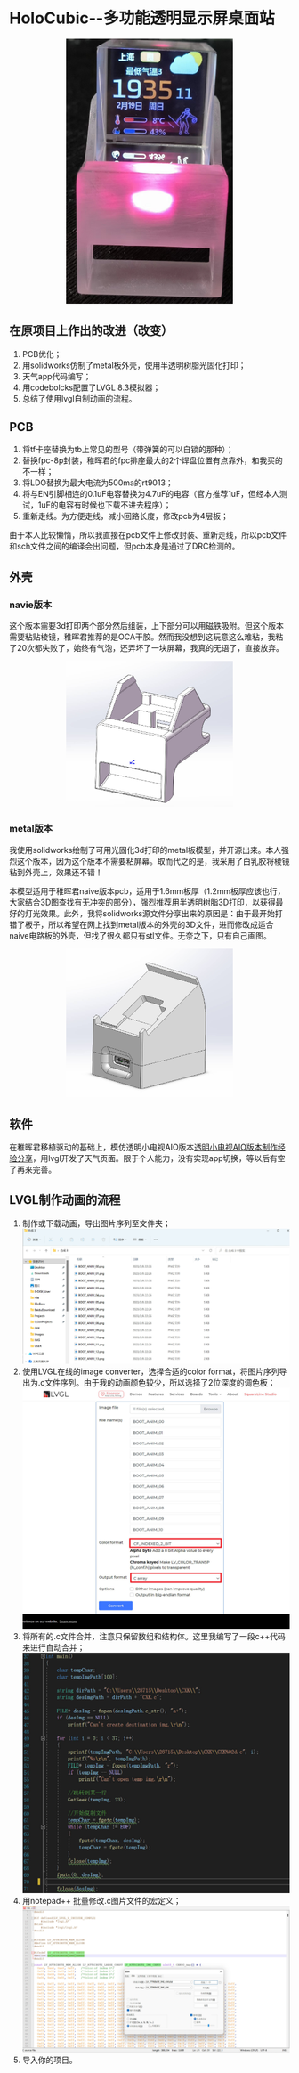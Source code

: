# HoloCubic--多功能透明显示屏桌面站

<div align=center><img width="300" src="https://github.com/Potatotatotato/HoloCubic/blob/master/Images/HoloCubic.jpg"/></div>

## 在原项目上作出的改进（改变）
  1. PCB优化；
  2. 用solidworks仿制了metal板外壳，使用半透明树脂光固化打印；
  3. 天气app代码编写；
  4. 用codebolcks配置了LVGL 8.3模拟器；
  5. 总结了使用lvgl自制动画的流程。

## PCB
  1. 将tf卡座替换为tb上常见的型号（带弹簧的可以自锁的那种）；
  2. 替换fpc-8p封装，稚晖君的fpc排座最大的2个焊盘位置有点靠外，和我买的不一样；
  3. 将LDO替换为最大电流为500ma的rt9013；
  4. 将与EN引脚相连的0.1uF电容替换为4.7uF的电容（官方推荐1uF，但经本人测试，1uF的电容有时候也下载不进去程序）；
  5. 重新走线。为方便走线，减小回路长度，修改pcb为4层板；

  由于本人比较懒惰，所以我直接在pcb文件上修改封装、重新走线，所以pcb文件和sch文件之间的编译会出问题，但pcb本身是通过了DRC检测的。

## 外壳
### navie版本
  这个版本需要3d打印两个部分然后组装，上下部分可以用磁铁吸附。但这个版本需要粘贴棱镜，稚晖君推荐的是OCA干胶。然而我没想到这玩意这么难粘，我粘了20次都失败了，始终有气泡，还弄坏了一块屏幕，我真的无语了，直接放弃。
  
  <div align=center><img width="300" src="https://github.com/Potatotatotato/HoloCubic/blob/master/Images/metal_model.jpg"/></div>

### metal版本
  我使用solidworks绘制了可用光固化3d打印的metal板模型，并开源出来。本人强烈这个版本，因为这个版本不需要粘屏幕。取而代之的是，我采用了白乳胶将棱镜粘到外壳上，效果还不错！
  
  本模型适用于稚晖君naive版本pcb，适用于1.6mm板厚（1.2mm板厚应该也行，大家结合3D图查找有无冲突的部分），强烈推荐用半透明树脂3D打印，以获得最好的灯光效果。此外，我将solidworks源文件分享出来的原因是：由于最开始打错了板子，所以希望在网上找到metal版本的外壳的3D文件，进而修改成适合naive电路板的外壳，但找了很久都只有stl文件。无奈之下，只有自己画图。
  
  <div align=center><img width="300" src="https://github.com/Potatotatotato/HoloCubic/blob/master/Images/navie_model.jpg"/></div>
  
## 软件
  在稚晖君移植驱动的基础上，模仿透明小电视AIO版本[透明小电视AIO版本制作经验分享](https://www.bilibili.com/video/BV1d3411T77a/?spm_id_from=333.788.recommend_more_video.0&vd_source=e6cfc8577ccc9621465b12d49ef2c1c3)，用lvgl开发了天气页面。限于个人能力，没有实现app切换，等以后有空了再来完善。

## LVGL制作动画的流程
  1. 制作或下载动画，导出图片序列至文件夹；
  ![](/Images/make_anim_1.jpg)
  2. 使用LVGL在线的image converter，选择合适的color format，将图片序列导出为.c文件序列。由于我的动画颜色较少，所以选择了2位深度的调色板；
  ![](/Images/make_anim_2.jpg)
  3. 将所有的.c文件合并，注意只保留数组和结构体。这里我编写了一段c++代码来进行自动合并；
  ![](/Images/make_anim_3.jpg)
  4. 用notepad++ 批量修改.c图片文件的宏定义；
  ![](/Images/make_anim_4.jpg)
  5. 导入你的项目。


